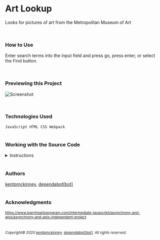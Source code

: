 
# Art Lookup

Looks for pictures of art from the Metropolitan Museum of Art

  <br/>

### How to Use
Enter search terms into the input field and press go, press enter, or select the Find button.

<br/>

### Previewing this Project
![Screenshot](http://kentpmckinney.github.io/epi-art-lookup/epi-art-lookup.gif)

<br/>

### Technologies Used

  <code>JavaScript
HTML
CSS
Webpack</code>
  <br/>
  <br/>

### Working with the Source Code

<details markdown="1">
  <summary>Instructions</summary>

  <br>
  The following are suggestions to help set up a development environment for this project. The actual steps needed may differ slightly depending on the operating system and other factors.

  <br/>
  <br/>

  ### Prerequisites

  The following software must be installed and properly configured on the target machine. 

  

* Git (recommended)
* An updated web browser (Internet Explorer may not be compatible)
  <br/>

  ### Setting up a Development Environment

  The following steps are meant to be a quick way to get the project up and running.

  
1. Download a copy of the source code from: https://github.com/kentpmckinney/epi-art-lookup or clone using the repository link: https://github.com/kentpmckinney/epi-art-lookup.git
1. Launch a new tab in a web browser
1. Select to open a file location and navigate to the folder location of the source files
1. Choose the file <code>index.html</code>
  <br/>

  ### Notes

  

  ### Deployment

  The files provided are ready to be deployed directly to a web server.

</details>

<br/>

### Authors

[kentpmckinney](https://github.com/kentpmckinney), [dependabot[bot]](https://github.com/apps/dependabot)
<br/>
<br/>

### Acknowledgments

<sub>https://www.learnhowtoprogram.com/intermediate-javascript/asynchrony-and-apis/asynchrony-and-apis-independent-project</sub>
<br/>
<br/>

###### <sub>Copyright&copy; 2020 [kentpmckinney](https://github.com/kentpmckinney), [dependabot[bot]](https://github.com/apps/dependabot). All rights reserved.</sub>